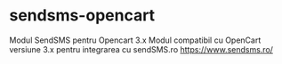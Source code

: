 # sendsms-opencart
Modul SendSMS pentru Opencart 3.x
Modul compatibil cu OpenCart versiune 3.x pentru integrarea cu sendSMS.ro https://www.sendsms.ro/
